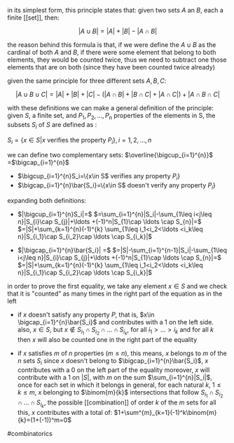 in its simplest form, this principle states that:
given two sets $A$ an $B$, each a finite [[set]], then:

$$|A\cup B|=|A|+|B|-|A\cap B|$$

the reason behind this formula is that, if we were define the $A\cup B$ as the cardinal of both $A$ and $B$, if there were some element that belong to both elements, they would be counted twice, thus we need to subtract one those elements that are on both (since they have been counted twice already)

given the same principle for three different sets $A, B, C$:

$$|A\cup B \cup C|=|A|+|B|+|C|-(|A\cap B|+|B\cap C|+|A\cap C|)+|A \cap B \cap C|$$


with these definitions we can make a general definition of the principle:
given $S$, a finite set, and $P_1,P_2,\ldots ,P_n$ properties of the elements in S, the subsets $S_i$ of $S$ are defined as :

$S_i= \{x\in S | x$ verifies the property $P_i\}, i=1,2,\ldots ,n$

we can define two complementary sets: $\overline{\bigcup_{i=1}^{n}}$ =$\bigcap_{i=1}^{n}$

- $\bigcup_{i=1}^{n}S_i=\{x\in S$ verifies any property $P_i\}$
- $\bigcap_{i=1}^{n}\bar{S_i}=\{x\in S$ doesn't verify any property $P_i\}$


expanding both definitions:

-	$|\bigcup_{i=1}^{n}S_i|=$ $=\sum_{i=1}^{n}|S_i|-\sum_{1\leq i<j\leq n}|S_{i}\cap S_{j}|+\ldots +(-1)^n|S_{1}\cap \ldots \cap S_{n}|=$ $=|S|+\sum_{k=1}^{n}(-1)^{k} \sum_{1\leq i_1<i_2<\ldots <i_k\leq n}|S_{i_1}\cap S_{i_2}\cap \ldots \cap S_{i_k}|$

-	$|\bigcap_{i=1}^{n}\bar{S_i}| =$ $=|S|-\sum_{i=1}^{n-1}|S_i|-\sum_{1\leq i<j\leq n}|S_{i}\cap S_{j}|+\ldots +(-1)^n|S_{1}\cap \ldots \cap S_{n}|=$ $=|S|+\sum_{k=1}^{n}(-1)^{k} \sum_{1\leq i_1<i_2<\ldots <i_k\leq n}|S_{i_1}\cap S_{i_2}\cap \ldots \cap S_{i_k}|$

in order to prove the first equality, we take any element $x\in S$ and we check that it is "counted" as many times in the right part of the equation as in the left
- if $x$ doesn't satisfy any property $P$, that is, $x\in \bigcap_{i=1}^{n}\bar{S_i}$ and contributes with a 1 on the left side. 
also, $x\in S$, but $x\notin S_{i_1}\cap S_{i_2}\cap \ldots \cap S_{i_k}$, for all $i_1>\ldots>i_k$ and for all $k$
then $x$ will also be counted one in the right part of the equality

- if $x$ satisfies $m$ of $n$ properties ($m\leq n$), this means, $x$ belongs to $m$ of the $n$ sets $S_i$
since $x$ doesn't belong to $\bigcap_{i=1}^{n}\bar{S_i}$, $x$ contributes with a 0 on the left part of the equality
moreover, $x$ will contribute with a 1 on $|S|$, with $m$ on the sum $\sum_{i=1}^{n}|S_i|$, once for each set in which it belongs
in general, for each natural $k$, $1\leq k\leq m$, $x$ belonging to $\binom{m}{k}$ intersections that follow $S_{i_1}\cap S_{i_2}\cap \ldots \cap S_{i_k}$, the possible [[combination]] of order $k$ of the $m$ sets
for all this, $x$ contributes with a total of:
$1+\sum^{m}_{k=1}(-1)^k\binom{m}{k}=(1+(-1))^m=0$


#combinatorics 